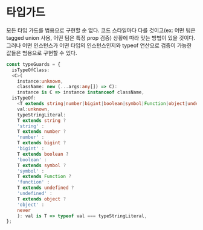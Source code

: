 # 타입가드
모든 타입 가드를 범용으로 구현할 순 없다. 코드 스타일마다 다를 것이고(ex: 어떤 팀은 tagged union 사용, 어떤 팀은 특정 prop 검증) 상황에 따라 맞는 방법이 있을 것이다.
그러나 어떤 인스턴스가 어떤 타입의 인스턴스인지와 typeof 연산으로 검증이 가능한 값들은 범용으로 구현할 수 있다.

```typescript
const typeGuards = {
  isTypeOfClass:
  <C>(
    instance:unknown,
    className: new (...args:any[]) => C):
    instance is C => instance instanceof className,
  isTypeOf: 
    <T extends string|number|bigint|boolean|symbol|Function|object|undefined>(
    val:unknown,
    typeStringLiteral:
    T extends string ?
    'string' :
    T extends number ?
    'number' :
    T extends bigint ?
    'bigint' :
    T extends boolean ?
    'boolean' :
    T extends symbol ?
    'symbol' :
    T extends Function ?
    'function' :
    T extends undefined ?
    'undefined' :
    T extends object ?
    'object' :
    never
    ): val is T => typeof val === typeStringLiteral,
};
```
